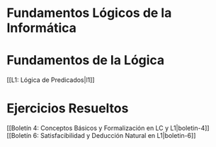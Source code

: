 # Fundamentos Lógicos de la Informática

# Fundamentos de la Lógica
[[L1: Lógica de Predicados|l1]]

# Ejercicios Resueltos
[[Boletín 4: Conceptos Básicos y Formalización en LC y L1|boletin-4]]  
[[Boletín 6: Satisfacibilidad y Deducción Natural en L1|boletin-6]]